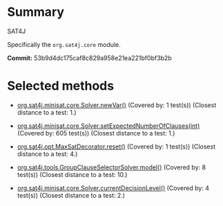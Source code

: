 # Summary

SAT4J

Specifically the `org.sat4j.core` module.

**Commit:** 53b9d4dc175caf8c829a958e21ea221bf0bf3b2b

# Selected methods

* [org.sat4j.minisat.core.Solver.newVar()](../org.sat4j.core/org.sat4j.minisat.core.Solver.newVar().md)
    (Covered by: 1 test(s))
    (Closest distance to a test: 1.)

* [org.sat4j.minisat.core.Solver.setExpectedNumberOfClauses(int)](../org.sat4j.core/org.sat4j.minisat.core.Solver.setExpectedNumberOfClauses(int).md)
    (Covered by: 605 test(s))
    (Closest distance to a test: 1.)

* [org.sat4j.opt.MaxSatDecorator.reset()](../org.sat4j.core/org.sat4j.opt.MaxSatDecorator.reset().md)
    (Covered by: 1 test(s))
    (Closest distance to a test: 4.)

* [org.sat4j.tools.GroupClauseSelectorSolver.model()](../org.sat4j.core/org.sat4j.tools.GroupClauseSelectorSolver.model().md)
    (Covered by: 8 test(s))
    (Closest distance to a test: 10.)

* [org.sat4j.minisat.core.Solver.currentDecisionLevel()](../org.sat4j.core/org.sat4j.minisat.core.Solver.currentDecisionLevel().md)
    (Covered by: 4 test(s))
    (Closest distance to a test: 2.)
